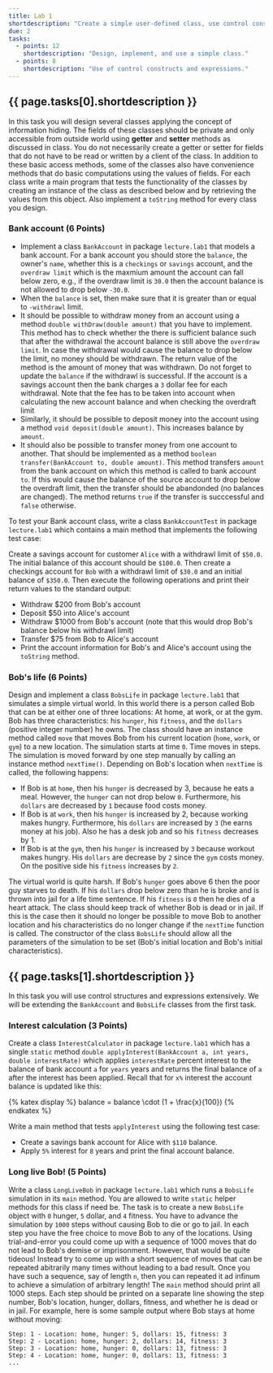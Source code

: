 ```yaml
---
title: Lab 1
shortdescription: "Create a simple user-defined class, use control constructs, and use expressions in Java."
due: 2
tasks:
  - points: 12
    shortdescription: "Design, implement, and use a simple class."
  - points: 8
    shortdescription: "Use of control constructs and expressions."
---
```


## {{ page.tasks[0].shortdescription }}

In this task you will design several classes applying the concept of information hiding. The fields of these classes should be private and only accessible from outside world using **getter** and **setter** methods as discussed in class. You do not necessarily create a getter or setter for fields that do not have to be read or written by a client of the class.
In addition to these basic access methods, some of the classes also have convenience methods that do basic computations using the values of fields. For each class write a main program that tests the functionality of the classes by creating an instance of the class as described below and by retrieving the values from this object.  Also implement a `toString` method for every class you design.

### Bank account (6 Points)
  * Implement a class `BankAccount` in package `lecture.lab1` that models a bank account. For a bank account you should store the `balance`, the owner's `name`, whether this is a `checkings` or `savings` account, and the `overdraw limit`  which is the maxmium amount the account can fall below zero, e.g., if the overdraw limit is `30.0` then the account balance is not allowed to drop below `-30.0`.
  * When the `balance` is set, then make sure that it is greater than or equal to `-withdrawl` limit.
  * It should be possible to withdraw money from an account using a method `double withDraw(double amount)` that you have to implement. This method has to check whether the there is sufficient balance such that after the withdrawal the account balance is still above the `overdraw limit`. In case the withdrawal would cause the balance to drop below the limit, no money should be withdrawn. The return value of the method is the amount of money that was withdrawn. Do not forget to update the `balance` if the withdrawl is successful. If the account is a savings account then the bank charges a `3` dollar fee for each withdrawal. Note that the fee has to be taken into account when calculating the new account balance and when checking the overdraft limit
  * Similarly, it should be possible to deposit money into the account using a method `void deposit(double amount)`. This increases balance by `amount`.
  * It should also be possible to transfer money from one account to another. That should be implemented as a method `boolean transfer(BankAccount to, double amount)`. This method transfers `amount` from the bank account on which this method is called to bank account `to`. If this would cause the balance of the source account to drop below the overdraft limit, then the transfer should be abandonded (no balances are changed). The method returns `true` if the transfer is succcessful and `false` otherwise.

To test your Bank account class, write a class `BankAccountTest` in package `lecture.lab1` which contains a main method that implements the following test case:

Create a savings account for customer `Alice` with a withdrawl limit of `$50.0`. The initial balance of this account should be `$100.0`. Then create a checkings account for `Bob` with a withdrawl limit of `$30.0` and an initial balance of `$350.0`. Then execute the following operations and print their return values to the standard output:
* Withdraw $200 from Bob's account
* Deposit $50 into Alice's account
* Withdraw $1000 from Bob's account (note that this would drop Bob's balance below his withdrawl limit)
* Transfer $75 from Bob to Alice's account
* Print the account information for Bob's and Alice's account using the `toString` method.

### Bob's life (6 Points)

Design and implement a class `BobsLife` in package `lecture.lab1` that simulates a simple virtual world. In this world there is a person called Bob that can be at either one of three locations: At home, at work, or at the gym. Bob has three characteristics: his `hunger`, his `fitness`, and the `dollars` (positive integer number) he owns. The class should have an instance method called `move` that moves Bob from his current location (`home`, `work`, or `gym`) to a new location.
The simulation starts at time `0`. Time moves in steps. The simulation is moved forward by one step manually by calling an instance method `nextTime()`. Depending on Bob's location when `nextTime` is called, the following happens:
* If Bob is at `home`, then his `hunger` is decreased by 3, because he eats a meal. However, the `hunger` can not drop below `0`. Furthermore, his `dollars` are decreased by `1` because food costs money.
* If Bob is at `work`, then his `hunger` is increased by 2, because working makes hungry. Furthermore, his `dollars` are increased by `3` (he earns money at his job). Also he has a desk job and so his `fitness` decreases by 1.
* If Bob is at the `gym`, then his `hunger` is increased by `3` because workout makes hungry. His `dollars` are decrease by `2` since the `gym` costs money. On the positive side his `fitness` increases by `2`.

The virtual world is quite harsh. If Bob's `hunger` goes above 6 then the poor guy starves to death. If his `dollars` drop below zero than he is broke and is thrown into jail for a life time sentence. If his `fitness` is `0` then he dies of a heart attack. The class should keep track of whether Bob is dead or in jail. If this is the case then it should no longer be possible to move Bob to another location and his characteristics do no longer change if the `nextTime` function is called.
The constructor of the  class `BobsLife` should allow all the parameters of the simulation to be set (Bob's initial location and Bob's initial characteristics).

## {{ page.tasks[1].shortdescription }}

In this task you will use control structures and expressions extensively. We will be  extending the `BankAccount` and `BobsLife` classes from the first task.

### Interest calculation (3 Points)

Create a class `InterestCalculator` in package `lecture.lab1` which has a single `static` method `double applyInterest(BankAccount a, int years, double interestRate)` which applies `interestRate` percent interest to the balance of bank account `a` for `years` years and returns the final balance of `a` after the interest has been applied. Recall that for `x%` interest the account balance is updated like this:

{% katex display %}
balance = balance \cdot (1 + \frac{x}{100})
{% endkatex %}

Write a main method that tests `applyInterest` using the following test case:
* Create a savings bank account for Alice with `$110` balance.
* Apply `5%` interest for `8` years and print the final account balance.

### Long live Bob! (5 Points)

Write a class `LongLiveBob` in package `lecture.lab1` which runs a `BobsLife` simulation in its `main` method. You are allowed to write `static` helper methods for this class if need be. The task is to create a new `BobsLife` object with `0` hunger, `5` dollar, and `4` fitness. You have to advance the simulation by `1000` steps without causing Bob to die or go to jail. In each step you have the free choice to move Bob to any of the locations. Using trial-and-error you could come up with a sequence of 1000 moves that do not lead to Bob's demise or imprisonment. However, that would be quite tideous! Instead try to come up with a short sequence of moves that can be repeated abitrarily many times without leading to a bad result. Once you have such a sequence, say of length `n`, then you can repeated it ad infinum to achieve a simulation of arbitrary length! The `main` method should print all 1000 steps. Each step should be printed on a separate line showing the step number, Bob's location, hunger, dollars, fitness, and whether he is dead or in jail. For example, here is some sample output where Bob stays at home without moving:

~~~shell
Step: 1 - Location: home, hunger: 5, dollars: 15, fitness: 3
Step: 2 - Location: home, hunger: 2, dollars: 14, fitness: 3
Step: 3 - Location: home, hunger: 0, dollars: 13, fitness: 3
Step: 4 - Location: home, hunger: 0, dollars: 13, fitness: 3
...
~~~
